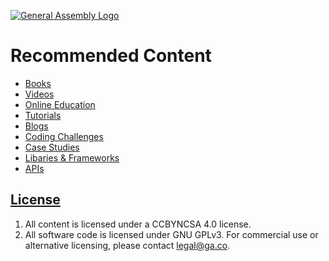 [![General Assembly Logo](https://camo.githubusercontent.com/1a91b05b8f4d44b5bbfb83abac2b0996d8e26c92/687474703a2f2f692e696d6775722e636f6d2f6b6538555354712e706e67)](https://generalassemb.ly/education/web-development-immersive)

# Recommended Content

- [Books](books.md)
- [Videos](videos.md)
- [Online Education](online-education.md)
- [Tutorials](tutorials.md)
- [Blogs](blogs.md)
- [Coding Challenges](coding-challenges.md)
- [Case Studies](case-studies.md)
- [Libaries & Frameworks](libraries.md)
- [APIs](apis.md)

## [License](LICENSE)

1.  All content is licensed under a CC­BY­NC­SA 4.0 license.
1.  All software code is licensed under GNU GPLv3. For commercial use or
    alternative licensing, please contact legal@ga.co.
